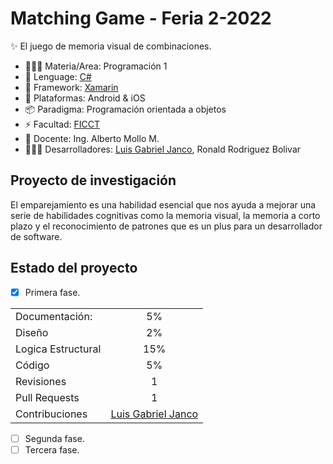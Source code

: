 <h1>Matching Game - Feria 2-2022</h1>

✨ El juego de memoria visual de combinaciones.

- 🧑🏻‍💻 Materia/Area: Programación 1
- 🚀 Lenguage: [C#](https://learn.microsoft.com/es-es/dotnet/csharp/)
- 🦾 Framework: [Xamarin](https://dotnet.microsoft.com/en-us/apps/xamarin)
- 📱 Plataformas: Android & iOS
- 📦 Paradigma: Programación orientada a objetos
- ⚡️ Facultad: [FICCT](https://www.uagrm.edu.bo/facultades/ficct)
- 💅 Docente: Ing. Alberto Mollo M.
- 🧑🏻‍💻 Desarrolladores: [Luis Gabriel Janco](https://github.com/LuiSauter), Ronald Rodriguez Bolivar

## Proyecto de investigación
El emparejamiento es una habilidad esencial que nos ayuda a mejorar una serie de habilidades cognitivas como la memoria visual, la memoria a corto plazo y el reconocimiento de patrones que es un plus para un desarrollador de software.

## Estado del proyecto

- [x] Primera fase.

 <table>
    <tbody>
      <tr >
        <td>Documentación:</td>
        <td align="center">5%</td>
      </tr>
      <tr>
        <td>Diseño</td>
        <td align="center">2%</td>
      </tr>
      <tr>
        <td>Logica Estructural</td>
        <td align="center">15%</td>
      </tr>
      <tr>
        <td>Código</td>
        <td align="center">5%</td>
      </tr>
      <tr>
        <td>Revisiones</td>
        <td align="center">1</td>
      </tr>
      <tr>
        <td>Pull Requests</td>
        <td align="center">1</td>
      </tr>
      <tr>
        <td>Contribuciones</td>
        <td align="center">
          <a href="https://github.com/LuiSauter">Luis Gabriel Janco</a>
        </td>
      </tr>
    </tbody>
  </table>

- [ ] Segunda fase.
- [ ] Tercera fase.
